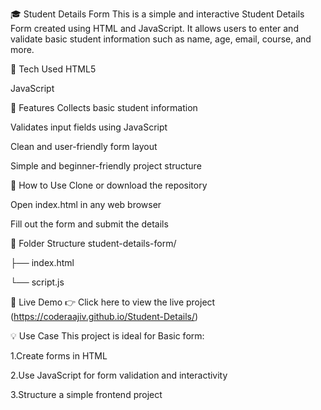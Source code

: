 🎓 Student Details Form
This is a simple and interactive Student Details Form created using HTML and JavaScript. It allows users to enter and validate basic student information such as name, age, email, course, and more.

🔧 Tech Used
HTML5

JavaScript 

📌 Features
Collects basic student information

Validates input fields using JavaScript

Clean and user-friendly form layout

Simple and beginner-friendly project structure

🚀 How to Use
Clone or download the repository

Open index.html in any web browser

Fill out the form and submit the details

📁 Folder Structure
student-details-form/

├── index.html

└── script.js

🔗 Live Demo
👉 Click here to view the live project
(https://coderaajiv.github.io/Student-Details/)

💡 Use Case
This project is ideal for Basic form:

1.Create forms in HTML

2.Use JavaScript for form validation and interactivity

3.Structure a simple frontend project


